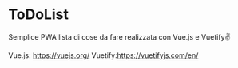 # ToDoList

Semplice PWA lista di cose da fare realizzata con Vue.js e Vuetify✌️

Vue.js: https://vuejs.org/
Vuetify:https://vuetifyjs.com/en/
